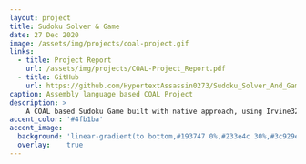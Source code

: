 ```yaml
---
layout: project
title: Sudoku Solver & Game
date: 27 Dec 2020
image: /assets/img/projects/coal-project.gif 
links:
  - title: Project Report
    url: /assets/img/projects/COAL-Project_Report.pdf
  - title: GitHub
    url: https://github.com/HypertextAssassin0273/Sudoku_Solver_And_Game-COAL_Project
caption: Assembly language based COAL Project
description: >
    A COAL based Sudoku Game built with native approach, using Irvine32 lib.<br>
accent_color: '#4fb1ba'
accent_image:
  background: 'linear-gradient(to bottom,#193747 0%,#233e4c 30%,#3c929e 50%,#d5d5d4 70%,#cdccc8 100%)'
  overlay:    true
---
```

